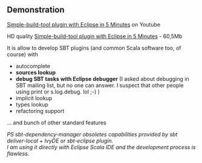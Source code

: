 Demonstration
-------------

[Simple-build-tool plugin with Eclipse in 5 Minutes](http://youtu.be/3K8knvkVAyc) on Youtube

HD quality [Simple-build-tool plugin with Eclipse in 5 Minutes](https://github.com/downloads/sbt-android-mill/sbt-android-mill-extra/EclipseSBT.mp4) - 60,5Mb

It is allow to develop SBT plugins (and common Scala software too, of course) with

* autocomplete
* __sources lookup__
* __debug SBT tasks with Eclipse debugger__ (I asked about debugging in SBT mailing list, but no one can answer. I suspect that other people using print or s.log.debug. lol ;-) )
* implicit lookup
* types lookup
* refactoring support

... and bunch of other standard features

_PS sbt-dependency-manager obsoletes capabilities provided by sbt deliver-local + IvyDE or sbt-eclipse plugin.<br/> I am using it directly with Eclipse Scala IDE and the development process is flawless._

